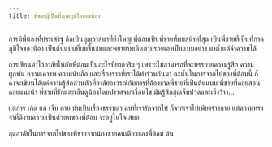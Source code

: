 ```yaml
---
title: พี่ชายผู้เป็นที่ภาคภูมิใจของน้อง
---
```



การมีพี่น้องที่ประเสริฐ ถือเป็นบุญวาสนาที่ยิ่งใหญ่ พี่ต้อมเป็นพี่ชายที่ผมสนิทที่สุด เป็นพี่ชายที่เป็นที่ภาคภูมิใจของน้อง เป็นต้นแบบที่ผมชื่นชมและพยายามเดินตามรอยเอาเป็นแบบอย่าง มาตั้งแต่จำความได้

การเขียนคำไว้อาลัยให้กับพี่ต้อมเป็นอะไรที่ยากจริง ๆ เพราะไม่สามารถที่จะบรรยายความรู้สึก ความผูกพัน ความเคารพ ความนับถือ และเรื่องราวที่เราได้ทำร่วมกันมา ฉะนั้นในการจากไปของพี่ต้อมนี้ ก็คงจะเขียนได้แค่ความรู้สึกส่วนตัวที่อาลัยอาวรณ์กับการที่ต้องขาดพี่ชายที่เป็นต้นแบบ พี่ชายที่คอยสอนคอยแนะนำ พี่ชายที่รักและเอ็นดูน้องโดยปราศจากเงื่อนไข มันรู้สึกสุดเจ็บปวดและเวิ้งว้าง…

แต่การ เกิด แก่ เจ็บ ตาย มันเป็นเรื่องธรรมดา คนที่เรารักจากไป ก็จากเราไปเพียงร่างกาย แต่ความทรงจำที่ดีงามความเป็นตัวตนของพี่ต้อม จะอยู่ในใจเสมอ

สุดอาลัยในการจากไปของพี่ชายจากน้องชายคนเดียวของพี่ต้อม
ต้น

